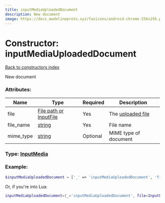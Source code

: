 ```yaml
---
title: inputMediaUploadedDocument
description: New document
image: https://docs.madelineproto.xyz/favicons/android-chrome-256x256.png
---
```

# Constructor: inputMediaUploadedDocument  
[Back to constructors index](index.md)



New document

### Attributes:

| Name     |    Type       | Required | Description |
|----------|---------------|----------|-------------|
|file|[File path or InputFile](../types/InputFile.md) | Yes|The [uploaded file](https://core.telegram.org/api/files)|
|file\_name|[string](../types/string.md) | Yes|File name|
|mime\_type|[string](../types/string.md) | Optional|MIME type of document|



### Type: [InputMedia](../types/InputMedia.md)


### Example:

```php
$inputMediaUploadedDocument = ['_' => 'inputMediaUploadedDocument', 'file' => InputFile, 'file_name' => 'string', 'mime_type' => 'string'];
```  


Or, if you're into Lua:

```lua
inputMediaUploadedDocument={_='inputMediaUploadedDocument', file=InputFile, file_name='string', mime_type='string'}

```


